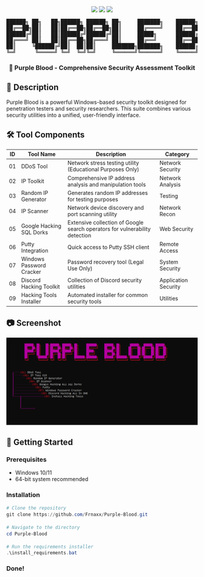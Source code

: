 <div align="center">
  <img src="https://img.shields.io/badge/Purple_Blood-v1.0-8A2BE2?style=for-the-badge&logo=windows-terminal&logoColor=white">
  <img src="https://img.shields.io/badge/Platform-Windows-0078D6?style=for-the-badge&logo=windows">
  <img src="https://img.shields.io/badge/License-EDUCATIONAL%20USE%20ONLY-important?style=for-the-badge">
</div>

<div align="center">
<pre>
██████╗ ██╗   ██╗██████╗ ██████╗ ██╗     ███████╗    ██████╗ ██╗      ██████╗  ██████╗ ██████╗ 
██╔══██╗██║   ██║██╔══██╗██╔══██╗██║     ██╔════╝    ██╔══██╗██║     ██╔═══██╗██╔═══██╗██╔══██╗
██████╔╝██║   ██║██████╔╝██████╔╝██║     █████╗      ██████╔╝██║     ██║   ██║██║   ██║██║  ██║
██╔═══╝ ██║   ██║██╔══██╗██╔═══╝ ██║     ██╔══╝      ██╔══██╗██║     ██║   ██║██║   ██║██║  ██║
██║     ╚██████╔╝██║  ██║██║     ███████╗███████╗    ██████╔╝███████╗╚██████╔╝╚██████╔╝██████╔╝
╚═╝      ╚═════╝ ╚═╝  ╚═╝╚═╝     ╚══════╝╚══════╝    ╚═════╝ ╚══════╝ ╚═════╝  ╚═════╝ ╚═════╝ 
</pre>

<h3>🔮 Purple Blood - Comprehensive Security Assessment Toolkit</h3>
</div>

## 📜 Description
Purple Blood is a powerful Windows-based security toolkit designed for penetration testers and security researchers. This suite combines various security utilities into a unified, user-friendly interface.

## 🛠️ Tool Components

| ID  | Tool Name                      | Description                                                                 | Category           |
|-----|--------------------------------|-----------------------------------------------------------------------------|--------------------|
| 01  | DDoS Tool                      | Network stress testing utility (Educational Purposes Only)                  | Network Security   |
| 02  | IP Toolkit                     | Comprehensive IP address analysis and manipulation tools                    | Network Analysis   |
| 03  | Random IP Generator            | Generates random IP addresses for testing purposes                          | Testing            |
| 04  | IP Scanner                     | Network device discovery and port scanning utility                          | Network Recon      |
| 05  | Google Hacking SQL Dorks       | Extensive collection of Google search operators for vulnerability detection | Web Security       |
| 06  | Putty Integration              | Quick access to Putty SSH client                                           | Remote Access      |
| 07  | Windows Password Cracker       | Password recovery tool (Legal Use Only)                                     | System Security    |
| 08  | Discord Hacking Toolkit        | Collection of Discord security utilities                                    | Application Security|
| 09  | Hacking Tools Installer        | Automated installer for common security tools                               | Utilities          |

## 📷 Screenshot
<div align="center">
  <img src="https://github.com/Frnaxx/Purple-Blood/blob/main/screenshot/Main.png">
</div>

## 🚀 Getting Started

### Prerequisites
- Windows 10/11
- 64-bit system recommended

### Installation
```powershell
# Clone the repository
git clone https://github.com/Frnaxx/Purple-Blood.git

# Navigate to the directory
cd Purple-Blood

# Run the requirements installer
.\install_requirements.bat
```
### Done!
